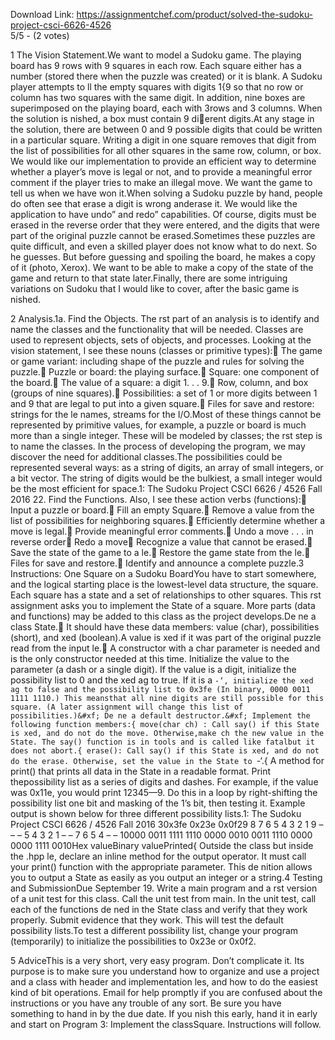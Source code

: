 Download Link: https://assignmentchef.com/product/solved-the-sudoku-project-csci-6626-4526
<br>
5/5 - (2 votes)

1 The Vision Statement.We want to model a Sudoku game. The playing board has 9 rows with 9 squares in each row. Each square either has a number (stored there when the puzzle was created) or it is blank. A Sudoku player attempts to ll the empty squares with digits 1{9 so that no row or column has two squares with the same digit. In addition, nine boxes are superimposed on the playing board, each with 3rows and 3 columns. When the solution is nished, a box must contain 9 di&#xb;erent digits.At any stage in the solution, there are between 0 and 9 possible digits that could be written in a particular square. Writing a digit in one square removes that digit from the list of possibilities for all other squares in the same row, column, or box. We would like our implementation to provide an efficient way to determine whether a player’s move is legal or not, and to provide a meaningful error comment if the player tries to make an illegal move. We want the game to tell us when we have won it.When solving a Sudoku puzzle by hand, people do often see that erase a digit is wrong anderase it. We would like the application to have undo” and redo” capabilities. Of course, digits must be erased in the reverse order that they were entered, and the digits that were part of the original puzzle cannot be erased.Sometimes these puzzles are quite difficult, and even a skilled player does not know what to do next. So he guesses. But before guessing and spoiling the board, he makes a copy of it (photo, Xerox). We want to be able to make a copy of the state of the game and return to that state later.Finally, there are some intriguing variations on Sudoku that I would like to cover, after the basic game is nished.



2 Analysis.1a. Find the Objects. The rst part of an analysis is to identify and name the classes and the functionality that will be needed. Classes are used to represent objects, sets of objects, and processes. Looking at the vision statement, I see these nouns (classes or primitive types):&#xf; The game or game variant: including shape of the puzzle and rules for solving the puzzle.&#xf; Puzzle or board: the playing surface.&#xf; Square: one component of the board.&#xf; The value of a square: a digit 1. . . 9.&#xf; Row, column, and box (groups of nine squares).&#xf; Possibilities: a set of 1 or more digits between 1 and 9 that are legal to put into a given square.&#xf; Files for save and restore: strings for the le names, streams for the I/O.Most of these things cannot be represented by primitive values, for example, a puzzle or board is much more than a single integer. These will be modeled by classes; the rst step is to name the classes. In the process of developing the program, we may discover the need for additional classes.The possibilities could be represented several ways: as a string of digits, an array of small integers, or a bit vector. The string of digits would be the bulkiest, a small integer would be the most efficient for space.1: The Sudoku Project CSCI 6626 / 4526 Fall 2016 22. Find the Functions. Also, I see these action verbs (functions):&#xf; Input a puzzle or board.&#xf; Fill an empty Square.&#xf; Remove a value from the list of possibilities for neighboring squares.&#xf; Efficiently determine whether a move is legal.&#xf; Provide meaningful error comments.&#xf; Undo a move . . . in reverse order&#xf; Redo a move&#xf; Recognize a value that cannot be erased.&#xf; Save the state of the game to a le.&#xf; Restore the game state from the le.&#xf; Files for save and restore.&#xf; Identify and announce a complete puzzle.3 Instructions: One Square on a Sudoku BoardYou have to start somewhere, and the logical starting place is the lowest-level data structure, the square. Each square has a state and a set of relationships to other squares. This rst assignment asks you to implement the State of a square. More parts (data and functions) may be added to this class as the project develops.De ne a class State.&#xf; It should have these data members: value (char), possibilities (short), and xed (boolean).A value is xed if it was part of the original puzzle read from the input le.&#xf; A constructor with a char parameter is needed and is the only constructor needed at this time. Initialize the value to the parameter (a dash or a single digit). If the value is a digit, initialize the possibility list to 0 and the xed ag to true. If it is a `-‘, initialize the xed ag to false and the possibility list to 0x3fe (In binary, 0000 0011 1111 1110.) This meansthat all nine digits are still possible for this square. (A later assignment will change this list of possibilities.)&#xf; De ne a default destructor.&#xf; Implement the following function members:{ move(char ch) : Call say() if this State is xed, and do not do the move. Otherwise,make ch the new value in the State. The say() function is in tools and is called like fatalbut it does not abort.{ erase(): Call say() if this State is xed, and do not do the erase. Otherwise, set the value in the State to `-‘.{ A method for print() that prints all data in the State in a readable format. Print thepossibility list as a series of digits and dashes. For example, if the value was 0x11e, you would print 12345—9. Do this in a loop by right-shifting the possibility list one bit and masking of the 1’s bit, then testing it. Example output is shown below for three different possibility lists.1: The Sudoku Project CSCI 6626 / 4526 Fall 2016 30x3fe 0x23e 0x0f29 8 7 6 5 4 3 2 1 9 – – – 5 4 3 2 1 – – 7 6 5 4 – – 10000 0011 1111 1110 0000 0010 0011 1110 0000 0000 1111 0010Hex valueBinary valuePrinted{ Outside the class but inside the .hpp le, declare an inline method for the output operator. It must call your print() function with the appropriate parameter. This de nition allows you to output a State as easily as you output an integer or a string.4 Testing and SubmissionDue September 19. Write a main program and a rst version of a unit test for this class. Call the unit test from main. In the unit test, call each of the functions de ned in the State class and verify that they work properly. Submit evidence that they work. This will test the default possibility lists.To test a different possibility list, change your program (temporarily) to initialize the possibilities to 0x23e or 0x0f2.

5 AdviceThis is a very short, very easy program. Don’t complicate it. Its purpose is to make sure you understand how to organize and use a project and a class with header and implementation les, and how to do the easiest kind of bit operations. Email for help promptly if you are confused about the instructions or you have any trouble of any sort. Be sure you have something to hand in by the due date. If you nish this early, hand it in early and start on Program 3: Implement the classSquare. Instructions will follow.
